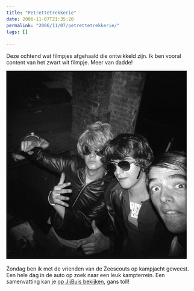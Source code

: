 ```yaml
---
title: "Petrettetrekkerie"
date: 2006-11-07T21:35:20
permalink: "2006/11/07/petrettetrekkerie/"
tags: []

---
```

Deze ochtend wat filmpjes afgehaald die ontwikkeld zijn. Ik ben vooral content van het zwart wit filmpje. Meer van dadde!

[![Miami Vice](/images/blog/2006/11/miami.jpg)](http://www.flickr.com/photos/simonvanherweghe/with/291709339/ "http://www.flickr.com/photos/simonvanherweghe/with/291709339/")

Zondag ben ik met de vrienden van de Zeescouts op kampjacht geweest. Een hele dag in de auto op zoek naar een leuk kampterrein. Een samenvatting kan je [op JijBuis bekijken](http://www.youtube.com/watch?v=Ixpeecg21xI "http://www.youtube.com/watch?v=Ixpeecg21xI"), gans toll!
